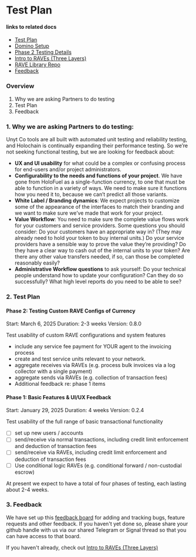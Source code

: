 # Test Plan 

#### links to related docs

- [Test Plan](./1_0_testing_plan.md)
- [Domino Setup](../README.md)
- [Phase 2 Testing Details](./2_0_phase_2_testing_details.md)
- [Intro to RAVEs (Three Layers)](./1_2_three_layers_of_raves.md)
- [RAVE Library Repo](https://github.com/unytco/rave_library)
- [Feedback](https://github.com/orgs/unytco/projects/5/views/1)

### Overview
1. Why we are asking Partners to do testing
2. Test Plan
3. Feedback

### 1. Why we are asking Partners to do testing: 

Unyt Co tools are all built with automated unit testing and reliability testing, and Holochain is continually expanding their performance testing. So we’re not seeking functional testing, but we are looking for feedback about:

*  **UX and UI usability** for what could be a complex or confusing process for end-users and/or project administrators. 
* **Configurability to the needs and functions of your project**. We have gone from HoloFuel as a single-function currency, to one that must be able to function in a variety of ways. We need to make sure it functions how you need it to, because we can’t predict all those variants.
* **White Label / Branding dynamics**: We expect projects to customize some of the appearance of the interfaces to match their branding and we want to make sure we’ve made that work for your project.
* **Value Workflow**: You need to make sure the complete value flows work for your customers and service providers. Some questions you should consider: Do your customers have an appropriate way in? (They may already need to hold your token to buy internal units.) Do your service providers have a sensible way to prove the value they’re providing? Do they have a clear way to cash out of the internal units to your token? Are there any other value transfers needed, if so, can those be completed reasonably easily?
* **Administrative Workflow questions** to ask yourself: Do your technical people understand how to update your configuration? Can they do so successfully? What high level reports do you need to be able to see?

### 2. Test Plan

#### Phase 2: Testing Custom RAVE Configs of Currency

Start: March 6, 2025
Duration: 2-3 weeks
Version: 0.8.0

Test usability of custom RAVE configurations and system features

* include any service fee payment for YOUR agent to the invoicing process
* create and test service units relevant to your network.
* aggregate receives via RAVEs (e.g. process bulk invoices via a log collector with a single payment)
* aggregate sends via RAVEs (e.g. collection of transaction fees)
* Additional feedback re: phase 1 items

#### Phase 1: Basic Features & UI/UX Feedback
Start: January 29, 2025
Duration: 4 weeks
Version: 0.2.4

Test usability of the full range of basic transactional functionality

- [ ] set up new users / accounts
- [ ] send/receive via normal transactions, including credit limit enforcement and deduction of transaction fees
- [ ] send/receive via RAVEs, including credit limit enforcement and deduction of transaction fees
- [ ] Use conditional logic RAVEs (e.g. conditional forward / non-custodial escrow)

At present we expect to have a total of four phases of testing, each lasting about 2-4 weeks.


### 3. Feedback
We have set up this [feedback board](https://github.com/orgs/unytco/projects/5) for adding and tracking bugs, feature requests and other feedback. If you haven't yet done so, please share your github handle with us via our shared Telegram or Signal thread so that you can have access to that board.

If you haven't already, check out [Intro to RAVEs (Three Layers)](./1_2_three_layers_of_raves.md)
